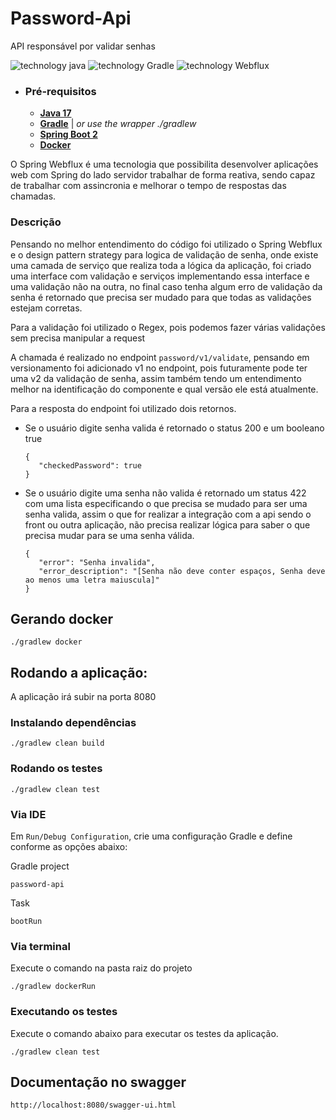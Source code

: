 # Password-Api

API responsável por validar senhas 

![technology java](https://img.shields.io/badge/technology-Java-purple.svg)
![technology Gradle](https://img.shields.io/badge/technology-Gradle-blue.svg)
![technology Webflux](https://img.shields.io/badge/tecnology-WebFlux-green)


- ### Pré-requisitos
    - [**Java 17**](https://www.oracle.com/java/technologies/downloads/#java17)
    - [**Gradle**](https://docs.gradle.org/current/userguide/userguide.html) | _or use the wrapper ./gradlew_
    - [**Spring Boot 2**](https://spring.io/projects/spring-boot)
    - [**Docker**](https://docs.docker.com/docker-for-mac/install/#download-docker-for-mac)

O Spring Webflux é uma tecnologia que possibilita desenvolver aplicações web com Spring do lado servidor trabalhar de 
forma reativa, sendo capaz de trabalhar com assincronia e melhorar o tempo de respostas das chamadas.

### Descrição
Pensando no melhor entendimento do código foi utilizado o Spring Webflux e o design pattern strategy para logica de validação de senha, onde existe uma camada de serviço
que realiza toda a lógica da aplicação, foi criado uma interface com validação e serviços implementando essa interface e uma validação não 
na outra, no final caso tenha algum erro de validação da senha é retornado que precisa ser mudado
para que todas as validações estejam corretas. 


Para a validação foi utilizado o Regex, pois podemos fazer várias validações sem precisa manipular a request

A chamada é realizado no endpoint `password/v1/validate`, pensando em versionamento foi adicionado v1 no endpoint, pois
futuramente pode ter uma v2 da validação de senha, assim também tendo um entendimento melhor na identificação do componente e qual versão
ele está atualmente.

Para a resposta do endpoint foi utilizado dois retornos.

- Se o usuário digite senha valida é retornado o status 200 e um booleano true
  `````
  {
     "checkedPassword": true
  }
  `````
- Se o usuário digite uma senha não valida é retornado um status 422 com uma lista especificando 
o que precisa se mudado para ser uma senha valida, assim o que for realizar a integração com a 
api sendo o front ou outra aplicação, não precisa realizar lógica para saber o que precisa mudar para
se uma senha válida.
   `````
  {
      "error": "Senha invalida",
      "error_description": "[Senha não deve conter espaços, Senha deve ao menos uma letra maiuscula]"
  }
   `````
  
## Gerando docker

````
./gradlew docker
````

## Rodando a aplicação:

A aplicação irá subir na porta 8080


### Instalando dependências

````
./gradlew clean build
````

### Rodando os testes

```
./gradlew clean test
```

### Via IDE

Em `Run/Debug Configuration`, crie uma configuração Gradle e define conforme as opções abaixo:

Gradle project

```
password-api
```

Task

```
bootRun
```

### Via terminal

Execute o comando na pasta raiz do projeto

````
./gradlew dockerRun
````


### Executando os testes

Execute o comando abaixo para executar os testes da aplicação.

```./gradlew clean test```

## Documentação no swagger

 ````
http://localhost:8080/swagger-ui.html
````
